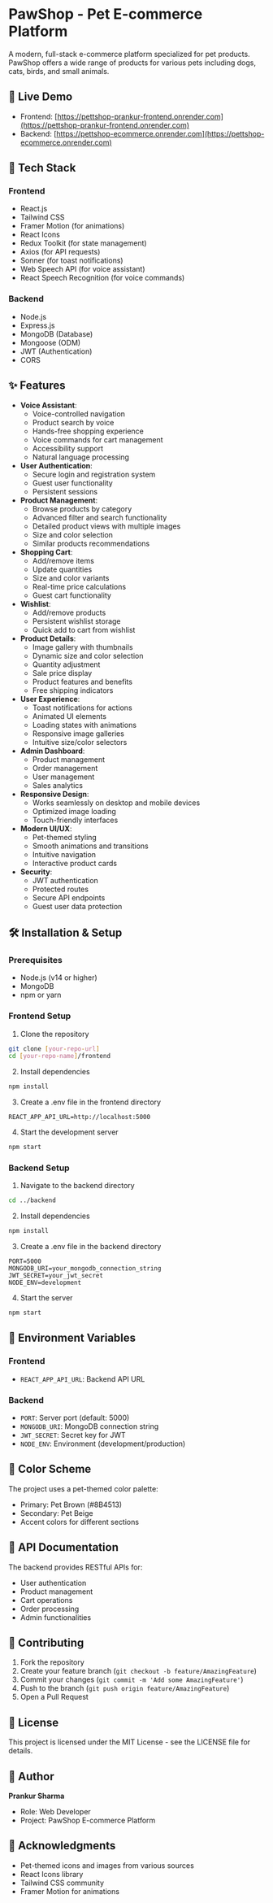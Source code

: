 # PawShop - Pet E-commerce Platform

A modern, full-stack e-commerce platform specialized for pet products. PawShop offers a wide range of products for various pets including dogs, cats, birds, and small animals.

## 🌟 Live Demo

- Frontend: [https://pettshop-prankur-frontend.onrender.com](https://pettshop-prankur-frontend.onrender.com)
- Backend: [https://pettshop-ecommerce.onrender.com](https://pettshop-ecommerce.onrender.com)

## 🚀 Tech Stack

### Frontend
- React.js
- Tailwind CSS
- Framer Motion (for animations)
- React Icons
- Redux Toolkit (for state management)
- Axios (for API requests)
- Sonner (for toast notifications)
- Web Speech API (for voice assistant)
- React Speech Recognition (for voice commands)

### Backend
- Node.js
- Express.js
- MongoDB (Database)
- Mongoose (ODM)
- JWT (Authentication)
- CORS

## ✨ Features

- **Voice Assistant**: 
  - Voice-controlled navigation
  - Product search by voice
  - Hands-free shopping experience
  - Voice commands for cart management
  - Accessibility support
  - Natural language processing
- **User Authentication**: 
  - Secure login and registration system
  - Guest user functionality
  - Persistent sessions
- **Product Management**: 
  - Browse products by category
  - Advanced filter and search functionality
  - Detailed product views with multiple images
  - Size and color selection
  - Similar products recommendations
- **Shopping Cart**: 
  - Add/remove items
  - Update quantities
  - Size and color variants
  - Real-time price calculations
  - Guest cart functionality
- **Wishlist**:
  - Add/remove products
  - Persistent wishlist storage
  - Quick add to cart from wishlist
- **Product Details**:
  - Image gallery with thumbnails
  - Dynamic size and color selection
  - Quantity adjustment
  - Sale price display
  - Product features and benefits
  - Free shipping indicators
- **User Experience**:
  - Toast notifications for actions
  - Animated UI elements
  - Loading states with animations
  - Responsive image galleries
  - Intuitive size/color selectors
- **Admin Dashboard**:
  - Product management
  - Order management
  - User management
  - Sales analytics
- **Responsive Design**: 
  - Works seamlessly on desktop and mobile devices
  - Optimized image loading
  - Touch-friendly interfaces
- **Modern UI/UX**:
  - Pet-themed styling
  - Smooth animations and transitions
  - Intuitive navigation
  - Interactive product cards
- **Security**:
  - JWT authentication
  - Protected routes
  - Secure API endpoints
  - Guest user data protection

## 🛠️ Installation & Setup

### Prerequisites
- Node.js (v14 or higher)
- MongoDB
- npm or yarn

### Frontend Setup
1. Clone the repository
```bash
git clone [your-repo-url]
cd [your-repo-name]/frontend
```

2. Install dependencies
```bash
npm install
```

3. Create a .env file in the frontend directory
```env
REACT_APP_API_URL=http://localhost:5000
```

4. Start the development server
```bash
npm start
```

### Backend Setup
1. Navigate to the backend directory
```bash
cd ../backend
```

2. Install dependencies
```bash
npm install
```

3. Create a .env file in the backend directory
```env
PORT=5000
MONGODB_URI=your_mongodb_connection_string
JWT_SECRET=your_jwt_secret
NODE_ENV=development
```

4. Start the server
```bash
npm start
```

## 📱 Environment Variables

### Frontend
- `REACT_APP_API_URL`: Backend API URL

### Backend
- `PORT`: Server port (default: 5000)
- `MONGODB_URI`: MongoDB connection string
- `JWT_SECRET`: Secret key for JWT
- `NODE_ENV`: Environment (development/production)

## 🎨 Color Scheme

The project uses a pet-themed color palette:
- Primary: Pet Brown (#8B4513)
- Secondary: Pet Beige
- Accent colors for different sections

## 📄 API Documentation

The backend provides RESTful APIs for:
- User authentication
- Product management
- Cart operations
- Order processing
- Admin functionalities

## 🤝 Contributing

1. Fork the repository
2. Create your feature branch (`git checkout -b feature/AmazingFeature`)
3. Commit your changes (`git commit -m 'Add some AmazingFeature'`)
4. Push to the branch (`git push origin feature/AmazingFeature`)
5. Open a Pull Request

## 📝 License

This project is licensed under the MIT License - see the LICENSE file for details.

## 👤 Author

**Prankur Sharma**
- Role: Web Developer
- Project: PawShop E-commerce Platform

## 🙏 Acknowledgments

- Pet-themed icons and images from various sources
- React Icons library
- Tailwind CSS community
- Framer Motion for animations 
